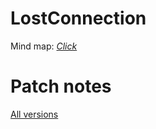 # LostConnection
Mind map: [*Click*](https://coggle.it/diagram/YWgyy7xdjn0Hiwwr/t/lost-connection/07b7b67d1ae5e92fdba0bca66f647658652c39effbc3a05f3e57a1e98bbd96c3)
# Patch notes
[All versions](https://use-your-imagination.github.io/LostConnection/)
